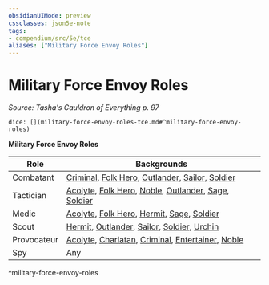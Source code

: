 ```yaml
---
obsidianUIMode: preview
cssclasses: json5e-note
tags:
- compendium/src/5e/tce
aliases: ["Military Force Envoy Roles"]
---
```

# Military Force Envoy Roles
*Source: Tasha's Cauldron of Everything p. 97* 

`dice: [](military-force-envoy-roles-tce.md#^military-force-envoy-roles)`

**Military Force Envoy Roles**

| Role | Backgrounds |
|------|-------------|
| Combatant | [Criminal](b_criminal.md), [Folk Hero](b_folk-hero.md), [Outlander](b_outlander.md), [Sailor](b_sailor.md), [Soldier](b_soldier.md) |
| Tactician | [Acolyte](2.%20GM%20Tools/5eTools%20Compendium%20&%20Rules/z_compendium/backgrounds/b_acolyte.md), [Folk Hero](b_folk-hero.md), [Noble](2.%20GM%20Tools/5eTools%20Compendium%20&%20Rules/z_compendium/backgrounds/b_noble.md), [Outlander](b_outlander.md), [Sage](b_sage.md), [Soldier](b_soldier.md) |
| Medic | [Acolyte](2.%20GM%20Tools/5eTools%20Compendium%20&%20Rules/z_compendium/backgrounds/b_acolyte.md), [Folk Hero](b_folk-hero.md), [Hermit](b_hermit.md), [Sage](b_sage.md), [Soldier](b_soldier.md) |
| Scout | [Hermit](b_hermit.md), [Outlander](b_outlander.md), [Sailor](b_sailor.md), [Soldier](b_soldier.md), [Urchin](b_urchin.md) |
| Provocateur | [Acolyte](2.%20GM%20Tools/5eTools%20Compendium%20&%20Rules/z_compendium/backgrounds/b_acolyte.md), [Charlatan](b_charlatan.md), [Criminal](b_criminal.md), [Entertainer](b_entertainer.md), [Noble](2.%20GM%20Tools/5eTools%20Compendium%20&%20Rules/z_compendium/backgrounds/b_noble.md) |
| Spy | Any |
^military-force-envoy-roles